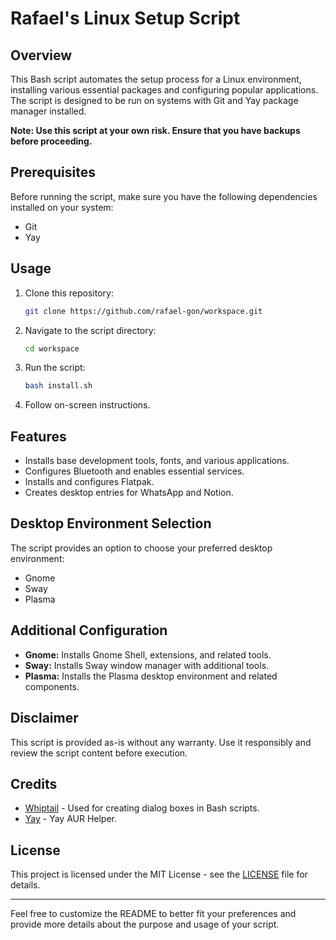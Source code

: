 # Rafael's Linux Setup Script

## Overview

This Bash script automates the setup process for a Linux environment, installing various essential packages and configuring popular applications. The script is designed to be run on systems with Git and Yay package manager installed.

**Note: Use this script at your own risk. Ensure that you have backups before proceeding.**

## Prerequisites

Before running the script, make sure you have the following dependencies installed on your system:

- Git
- Yay

## Usage

1. Clone this repository:

    ```bash
    git clone https://github.com/rafael-gon/workspace.git
    ```

2. Navigate to the script directory:

    ```bash
    cd workspace
    ```

3. Run the script:

    ```bash
    bash install.sh
    ```

4. Follow on-screen instructions.

## Features

- Installs base development tools, fonts, and various applications.
- Configures Bluetooth and enables essential services.
- Installs and configures Flatpak.
- Creates desktop entries for WhatsApp and Notion.

## Desktop Environment Selection

The script provides an option to choose your preferred desktop environment:

- Gnome
- Sway
- Plasma

## Additional Configuration

- **Gnome:** Installs Gnome Shell, extensions, and related tools.
- **Sway:** Installs Sway window manager with additional tools.
- **Plasma:** Installs the Plasma desktop environment and related components.

## Disclaimer

This script is provided as-is without any warranty. Use it responsibly and review the script content before execution.

## Credits

- [Whiptail](https://en.wikibooks.org/wiki/Bash_Shell_Scripting/Whiptail) - Used for creating dialog boxes in Bash scripts.
- [Yay](https://github.com/Jguer/yay) - Yay AUR Helper.

## License

This project is licensed under the MIT License - see the [LICENSE](LICENSE) file for details.

---

Feel free to customize the README to better fit your preferences and provide more details about the purpose and usage of your script.
